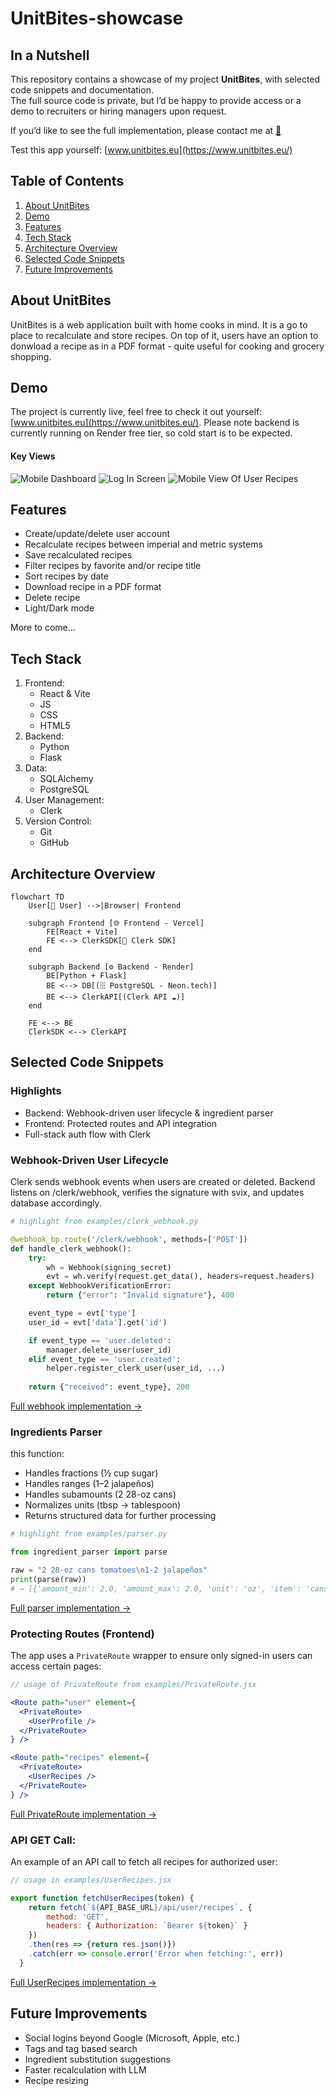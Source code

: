 # UnitBites-showcase

## In a Nutshell
This repository contains a showcase of my project **UnitBites**, with selected code snippets and documentation.  
The full source code is private, but I’d be happy to provide access or a demo to recruiters or hiring managers upon request.  

If you’d like to see the full implementation, please contact me at [📩](mailto:libronika@gmail.com)

Test this app yourself: [www.unitbites.eu](https://www.unitbites.eu/)

## Table of Contents

 1. [About UnitBites](#about-unitbites)
 2. [Demo](#demo)
 3. [Features](#features)
 4. [Tech Stack](#tech-stack)
 5. [Architecture Overview](#architecture-overview)
 6. [Selected Code Snippets](#selected-code-snippets)
 7. [Future Improvements](#future-improvements)

## About UnitBites

UnitBites is a web application built with home cooks in mind. It is a go to place to recalculate and store recipes. 
On top of it, users have an option to donwload a recipe as in a PDF format - quite useful for cooking and grocery shopping.

## Demo

The project is currently live, feel free to check it out yourself: [www.unitbites.eu](https://www.unitbites.eu/).
Please note backend is currently running on Render free tier, so cold start is to be expected.

#### Key Views
![Mobile Dashboard](./screenshots/home%20screen%20mobile.png)
![Log In Screen](./screenshots/log%20in%20screen.png)
![Mobile View Of User Recipes](./screenshots/user%20recipes%20mobile.png)

## Features

- Create/update/delete user account
- Recalculate recipes between imperial and metric systems
- Save recalculated recipes
- Filter recipes by favorite and/or recipe title
- Sort recipes by date
- Download recipe in a PDF format
- Delete recipe
- Light/Dark mode

More to come... 

## Tech Stack

1. Frontend:
    - React & Vite
    - JS
    - CSS
    - HTML5
3. Backend:
    - Python
    - Flask
5. Data:
    - SQLAlchemy
    - PostgreSQL
7. User Management:
    - Clerk
9. Version Control:
    - Git
    - GitHub

## Architecture Overview

```mermaid
flowchart TD
    User[👤 User] -->|Browser| Frontend

    subgraph Frontend [🌐 Frontend - Vercel]
        FE[React + Vite]
        FE <--> ClerkSDK[🔑 Clerk SDK]
    end

    subgraph Backend [⚙️ Backend - Render]
        BE[Python + Flask]
        BE <--> DB[(🗄️ PostgreSQL - Neon.tech)]
        BE <--> ClerkAPI[(Clerk API ☁️)]
    end

    FE <--> BE
    ClerkSDK <--> ClerkAPI

```

## Selected Code Snippets

### Highlights
- Backend: Webhook-driven user lifecycle & ingredient parser
- Frontend: Protected routes and API integration
- Full-stack auth flow with Clerk

### Webhook-Driven User Lifecycle

Clerk sends webhook events when users are created or deleted.
Backend listens on /clerk/webhook, verifies the signature with svix, and updates database accordingly.
```python
# highlight from examples/clerk_webhook.py

@webhook_bp.route('/clerk/webhook', methods=['POST'])
def handle_clerk_webhook():
    try:
        wh = Webhook(signing_secret)
        evt = wh.verify(request.get_data(), headers=request.headers)
    except WebhookVerificationError:
        return {"error": "Invalid signature"}, 400

    event_type = evt['type']
    user_id = evt['data'].get('id')

    if event_type == 'user.deleted':
        manager.delete_user(user_id)
    elif event_type == 'user.created':
        helper.register_clerk_user(user_id, ...)
    
    return {"received": event_type}, 200
```
[Full webhook implementation →](examples/clerk_webhook.py)

### Ingredients Parser
this function:
 - Handles fractions (½ cup sugar)
 - Handles ranges (1–2 jalapeños)
 - Handles subamounts (2 28-oz cans)
 - Normalizes units (tbsp → tablespoon)
 - Returns structured data for further processing
```python
# highlight from examples/parser.py

from ingredient_parser import parse

raw = "2 28-oz cans tomatoes\n1-2 jalapeños"
print(parse(raw))
# → [{'amount_min': 2.0, 'amount_max': 2.0, 'unit': 'oz', 'item': 'cans tomatoes'}, ...]
```
[Full parser implementation →](examples/parser.py)

### Protecting Routes (Frontend)

The app uses a `PrivateRoute` wrapper to ensure only signed-in users can access certain pages:

```jsx
// usage of PrivateRoute from examples/PrivateRoute.jsx

<Route path="user" element={
  <PrivateRoute>
    <UserProfile />
  </PrivateRoute>
} />

<Route path="recipes" element={
  <PrivateRoute>
    <UserRecipes />
  </PrivateRoute>
} />
```
[Full PrivateRoute implementation →](examples/PrivateRoute.jsx)

### API GET Call:
An example of an API call to fetch all recipes for authorized user:

```jsx
// usage in examples/UserRecipes.jsx

export function fetchUserRecipes(token) {
    return fetch(`${API_BASE_URL}/api/user/recipes`, {
        method: 'GET',
        headers: { Authorization: `Bearer ${token}` }
    })
    .then(res => {return res.json()})
    .catch(err => console.error('Error when fetching:', err))
  }
```
[Full UserRecipes implementation →](examples/USerRecipes.jsx)

## Future Improvements

- Social logins beyond Google (Microsoft, Apple, etc.)
- Tags and tag based search
- Ingredient substitution suggestions
- Faster recalculation with LLM
- Recipe resizing
  



